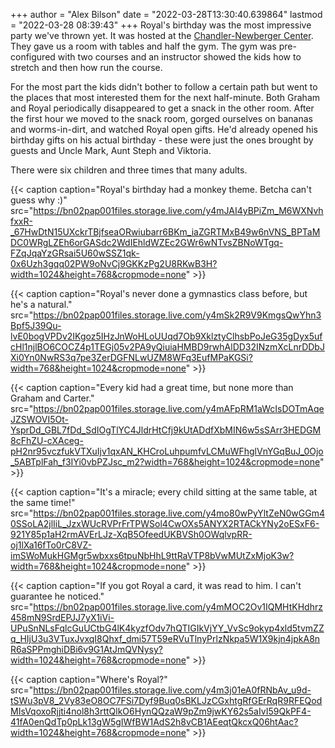 +++
author = "Alex Bilson"
date = "2022-03-28T13:30:40.639864"
lastmod = "2022-03-28 08:39:43"
+++
Royal's birthday was the most impressive party we've thrown yet. It was hosted at the [Chandler-Newberger Center](https://goo.gl/maps/vAVD4z9FMF3Lxy2n9). They gave us a room with tables and half the gym. The gym was pre-configured with two courses and an instructor showed the kids how to stretch and then how run the course.

For the most part the kids didn't bother to follow a certain path but went to the places that most interested them for the next half-minute. Both Graham and Royal periodically disappeared to get a snack in the other room. After the first hour we moved to the snack room, gorged ourselves on bananas and worms-in-dirt, and watched Royal open gifts. He'd already opened his birthday gifts on his actual birthday - these were just the ones brought by guests and Uncle Mark, Aunt Steph and Viktoria.

There were six children and three times that many adults.

{{< caption caption="Royal's birthday had a monkey theme. Betcha can't guess why :)" src="https://bn02pap001files.storage.live.com/y4mJAI4yBPiZm_M6WXNvhfxxR-_67HwDtN15UXckrTBjfseaORwiubarr6BKm_iaZGRTMxB49w6nVNS_BPTaMDC0WRgLZEh6orGASdc2WdIEhldWZEc2GWr6wNTvsZBNoWTgq-FZqJqaYzGRsai5U60wSSZ1qk-0x6Uzh3gqq02PW9oNvCj9GKKzPg2U8RKwB3H?width=1024&height=768&cropmode=none" >}}

{{< caption caption="Royal's never done a gymnastics class before, but he's a natural." src="https://bn02pap001files.storage.live.com/y4mSk2R9V9KmgsQwYhn3Bpf5J39Qu-lvE0bogVPDv2IKgoz5IHzJnWoHLoUUqd7Ob9XklztyClhsbPoJeG35gDyx5ufcHl1njlBO6COCZ4p1TEGj05v2PA9yQiuiaHMBD9rwhAlDD32INzmXcLnrDDbJXi0Yn0NwRS3q7pe3ZerDGFNLwUZM8WFq3EufMPaKGSi?width=768&height=1024&cropmode=none" >}}

{{< caption caption="Every kid had a great time, but none more than Graham and Carter." src="https://bn02pap001files.storage.live.com/y4mAFpRM1aWcIsDOTmAqeJZSWOVI5Ot-YsprDd_GBL7fDd_SdIOgTlYC4JldrHtCfj9kUtADdfXbMIN6w5sSArr3HEDGM8cFhZU-cXAceg-pH2nr95vczfukVTXuIjv1qxAN_KHCroLuhpumfvLCMuWFhglVnYGqBuJ_0Ojo_5ABTplFah_f3IYi0vbPZJsc_m2?width=768&height=1024&cropmode=none" >}}

{{< caption caption="It's a miracle; every child sitting at the same table, at the same time!" src="https://bn02pap001files.storage.live.com/y4mo80wPyYltZeN0wGGm40SSoLA2jlIiL_JzxWUcRVPrFrTPWSol4CwOXs5ANYX2RTACkYNy2oESxF6-921Y85p1aH2rmAVErLJz-XqB5OfeedUKBVSh0OWqlvpRR-oj1lXa16fTo0rC8VZ-imSWoMukHGMgr5wbxxs6tpuNbHhL9ttRaVTP8bVwMUtZxMjoK3w?width=768&height=1024&cropmode=none" >}}

{{< caption caption="If you got Royal a card, it was read to him. I can't guarantee he noticed." src="https://bn02pap001files.storage.live.com/y4mMOC2Ov1IQMHtKHdhrz458mN9SrdEPJJ7yX1iVi-UPuSnNLsFqlcGuUCtbG4lK4kyzfOdv7hQTIGIkVjYY_VvSc9okyp4xld5tvmZZq_HIjU3u3VTuxJvxqI8Qhxf_dmi57T59eRVuTlnyPrlzNkpa5W1X9kjn4jpkA8nR6aSPPmghiDBi6v9G1AtJmQVNysy?width=1024&height=768&cropmode=none" >}}

{{< caption caption="Where's Royal?" src="https://bn02pap001files.storage.live.com/y4m3j01eA0fRNbAv_u9d-tSWu3pV8_2Vy83eO8OC7FSi7Dyf9Buq0sBKLJzCGxhtgRfGErRqR9RFEQodMIsVqoxoRjjti4nol8h3rttQlkO6HynQQzaW9pZm9jwKY62s5aIvI59QkPF4-41fA0enQdTp0pLk13gW5gIWfBW1AdS2h8vCB1AEeqtQkcxQ06htAac?width=1024&height=768&cropmode=none" >}}
